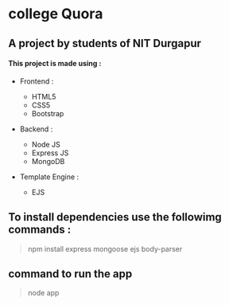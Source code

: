# college Quora
## A project by students of NIT Durgapur

#### This project is made using :

* Frontend :
  * HTML5   
  * CSS5
  * Bootstrap


* Backend :
  * Node JS
  * Express JS
  * MongoDB


* Template Engine :
  * EJS

## To install dependencies use the followimg commands :

> npm install express mongoose ejs body-parser 

## command to run the app

> node app

